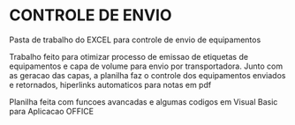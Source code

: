 # CONTROLE DE ENVIO

Pasta de trabalho do EXCEL para controle de envio de equipamentos

Trabalho feito para otimizar processo de emissao de etiquetas de equipamentos e capa de volume para envio por transportadora.
Junto com as geracao das capas, a planilha faz o controle dos equipamentos enviados e retornados, hiperlinks automaticos para notas em pdf


Planilha feita com funcoes avancadas e algumas codigos em Visual Basic para Aplicacao OFFICE